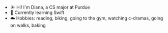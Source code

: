 - ☀️ Hi! I'm Diana, a CS major at Purdue
- 🌱 Currently learning Swift
- ☁️ Hobbies: reading, biking, going to the gym, watching c-dramas, going on walks, baking

<!---
Hi ☾
--->
